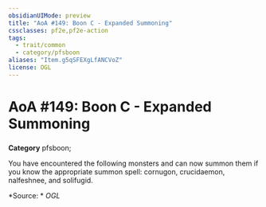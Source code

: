 ```yaml
---
obsidianUIMode: preview
title: "AoA #149: Boon C - Expanded Summoning"
cssclasses: pf2e,pf2e-action
tags:
  - trait/common
  - category/pfsboon
aliases: "Item.g5qSFEXgLfANCVoZ"
license: OGL
---
```

# AoA #149: Boon C - Expanded Summoning

### 

**Category** pfsboon; 




You have encountered the following monsters and can now summon them if you know the appropriate summon spell: cornugon, crucidaemon, nalfeshnee, and solifugid.

*Source: *
*OGL*